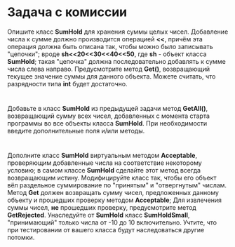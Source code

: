 # Задача с комиссии

Опишите класс **SumHold** для хранения суммы целых чисел. Добавление
числа к сумме должно производится операцией **&lt;&lt;**, причём эта
операция должна быть описана так, чтобы можно было записывать
"цепочки"; вроде
**sh&lt;&lt;20&lt;&lt;30&lt;&lt;40&lt;&lt;50**, где **sh** - объект
класса **SumHold**; такая "цепочка" должна последовательно
добавлять к сумме числа слева направо. Предусмотрите метод **Get()**,
возвращающий текущее значение суммы для данного объекта. Можете считать,
что разрядности типа **int** будет достаточно.  
#
Добавьте в класс **SumHold** из предыдущей задачи метод **GetAll()**,
возвращающий сумму всех чисел, добавленных с момента старта программы во
все объекты класса **SumHold**. При необходимости введите дополнительные
поля и/или методы.  
#
Дополните класс **SumHold** виртуальным методом **Acceptable**,
проверяющим добавленные числа на соответствие некоторому условию; в
самом классе **SumHold** сделайте этот метод всегда возвращающим истину.
Модифицируйте класс так, чтобы его объект вёл раздельное суммирование по
"принятым" и "отвергнутым" числам. Метод
**Get** должен возвращать сумму чисел, предложенных данному объекту и
прошедших проверку методом **Acceptable**; Для извлечения суммы чисел,
**не** прошедших проверку, предусмотрите метод **GetRejected**.
Унаследуйте от **SumHold** класс **SumHoldSmall**,
"принимающий" только числа от -10 до 10 включительно.
Учтите, что при тестировании от вашего класса будут наследоваться другие
потомки.
